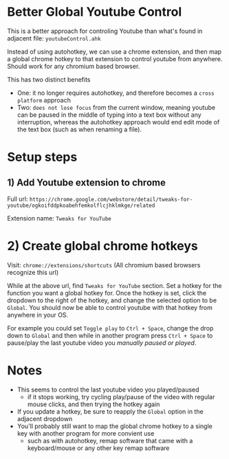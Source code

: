 # Better Global Youtube Control
This is a better approach for controling Youtube than what's found in adjacent file: ```youtubeControl.ahk```

Instead of using autohotkey, we can use a chrome extension, and then map a global chrome hotkey to that extension to control youtube from anywhere. Should work for any chromium based browser.

This has two distinct benefits
- One: it no longer requires autohotkey, and therefore becomes a ```cross platform``` approach
- Two: ```does not lose focus``` from the current window, meaning youtube can be paused in the middle of typing into a text box without any interruption, whereas the autohotkey approach would end edit mode of the text box (such as when renaming a file).

# Setup steps
## 1) Add Youtube extension to chrome
Full url: ```https://chrome.google.com/webstore/detail/tweaks-for-youtube/ogkoifddpkoabehfemkolflcjhklmkge/related```

Extension name: ```Tweaks for YouTube```

# 2) Create global chrome hotkeys
Visit: ```chrome://extensions/shortcuts``` (All chromium based browsers recognize this url)

While at the above url, find ```Tweaks for YouTube``` section. Set a hotkey for the function you want a global hotkey for. Once the hotkey is set, click the dropdown to the right of the hotkey, and change the selected option to be ```Global```. You should now be able to control youtube with that hotkey from anywhere in your OS.

For example you could set ```Toggle play``` to ```Ctrl + Space```, change the drop down to ```Global``` and then while in another program press ```Ctrl + Space``` to pause/play the last youtube video you _manually paused or played_.

# Notes
- This seems to control the last youtube video you played/paused
  - if it stops working, try cycling play/pause of the video with regular mouse clicks, and then trying the hotkey again
- If you update a hotkey, be sure to reapply the ```Global``` option in the adjacent dropdown
- You'll probably still want to map the global chrome hotkey to a single key with another program for more convient use
  - such as with autohotkey, remap software that came with a keyboard/mouse or any other key remap software
